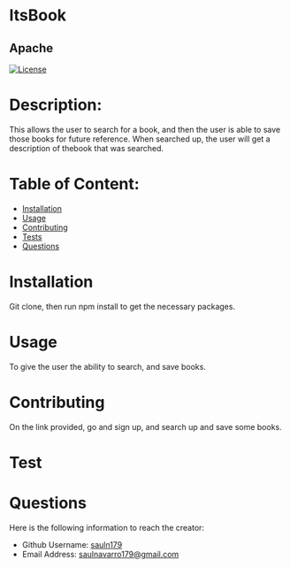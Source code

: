 
  # ItsBook
  ## Apache
  [![License](https://img.shields.io/badge/License-Apache_2.0-blue.svg)](https://opensource.org/licenses/Apache-2.0)


 
  # Description:
  This allows the user to search for a book, and then the user is able to save those books for future reference. When searched up, the user will get a description of thebook that was searched. 

  # Table of Content:

- [Installation](#installation)
- [Usage](#usage)
- [Contributing](#contributing)
- [Tests](#tests)
- [Questions](#questions)

# Installation
Git clone, then run npm install to get the necessary packages.

# Usage
To give the user the ability to search, and save books.

# Contributing
On the link provided, go and sign up, and search up and save some books.

# Test


# Questions
Here is the following information to reach the creator:

- Github Username: [sauln179](https://github.com/sauln179)
- Email Address: saulnavarro179@gmail.com

